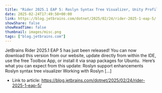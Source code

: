 ```yaml
---
title: "Rider 2025.1 EAP 5: Roslyn Syntax Tree Visualizer, Unity Profiler Integration, and More"
date: 2025-02-24T17:49:58+00:00
link: https://blog.jetbrains.com/dotnet/2025/02/24/rider-2025-1-eap-5/
showShare: false
showReadTime: false
thumbnail: images/misc.png
tags: ["blog.jetbrains.com"]
---
```

JetBrains Rider 2025.1 EAP 5 has just been released! You can now download this version from our website, update directly from within the IDE, use the free Toolbox App, or install it via snap packages for Ubuntu.  Here’s what you can expect from this update: Roslyn support enhancements Roslyn syntax tree visualizer Working with Roslyn […]

- Link to article: https://blog.jetbrains.com/dotnet/2025/02/24/rider-2025-1-eap-5/